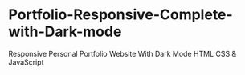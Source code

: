 # Portfolio-Responsive-Complete-with-Dark-mode
Responsive Personal Portfolio Website With Dark Mode HTML CSS &amp; JavaScript


